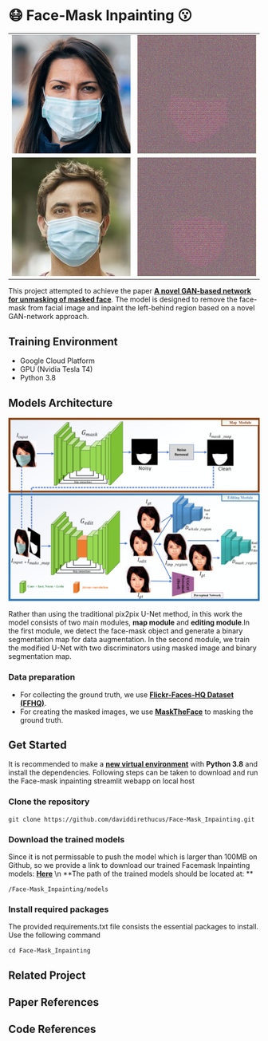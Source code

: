 # :mask: Face-Mask Inpainting :kissing:

| | |
|:-------------------------:|:-------------------------:|
|<img src="info_imgs/test1.jpg" alt="screen" width="250px" > | <img src="info_imgs/test1.gif" alt="screen" width="250px" > |
|<img src="info_imgs/test2.jpg" alt="screen" width="250px" > | <img src="info_imgs/test2.gif" alt="screen" width="250px" > |


This project attempted to achieve the paper **[A novel GAN-based network for unmasking of 
masked face](https://ieeexplore.ieee.org/stamp/stamp.jsp?tp=&arnumber=9019697)**. The model 
is designed to remove the face-mask from facial image and inpaint the left-behind region based 
on a novel GAN-network approach.

## Training Environment
- Google Cloud Platform 
- GPU (Nvidia Tesla T4) 
- Python 3.8

## Models Architecture
<img src="info_imgs/md_archi.png" alt="screen" width="700px" >

Rather than using the traditional pix2pix U-Net method, in this work the model consists of two main modules, 
**map module** and **editing module**.In the first module, we detect the face-mask object and generate a 
binary segmentation map for data augmentation. In the second module, we train the modified U-Net 
with two discriminators using masked image and binary segmentation map.
### Data preparation
- For collecting the ground truth, we use **[Flickr-Faces-HQ Dataset (FFHQ)](https://github.com/NVlabs/ffhq-dataset)**.
- For creating the masked images, we use **[MaskTheFace](https://github.com/aqeelanwar/MaskTheFace)** to masking the ground truth. 

## Get Started
It is recommended to make a **[new virtual environment](https://towardsdatascience.com/manage-your-python-virtual-environment-with-conda-a0d2934d5195)** with **Python 3.8** and install the dependencies. Following steps
can be taken to download and run the Face-mask inpainting streamlit webapp on local host
### Clone the repository
```
git clone https://github.com/daviddirethucus/Face-Mask_Inpainting.git
```
### Download the trained models
Since it is not permissable to push the model which is larger than 100MB on Github, so we provide a link to download our trained Facemask Inpainting models: **[Here](https://drive.google.com/drive/folders/1l-5ntQyPi4hy1oc_3BHHTNCY4w4nzfEk?usp=sharing)** \n
**The path of the trained models should be located at: **
```
/Face-Mask_Inpainting/models
```
### Install required packages
The provided requirements.txt file consists the essential packages to install. Use the following command
```
cd Face-Mask_Inpainting
```

## Related Project

## Paper References

## Code References